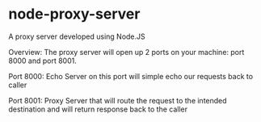 # node-proxy-server
A proxy server developed using Node.JS

Overview:
The proxy server will open up 2 ports on your machine: port 8000 and port 8001.

Port 8000: Echo Server on this port will simple echo our requests back to caller

Port 8001: Proxy Server that will route the request to the intended destination and will return response back to the caller
